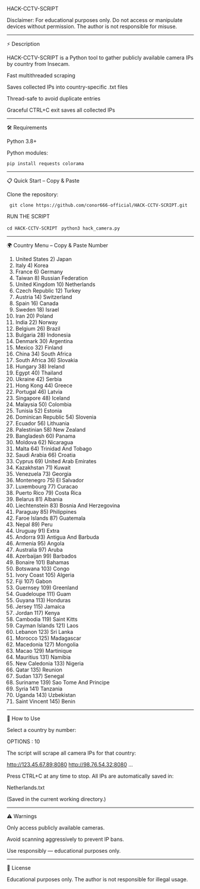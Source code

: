HACK-CCTV-SCRIPT

Disclaimer: For educational purposes only. Do not access or manipulate devices without permission. The author is not responsible for misuse.


---

⚡ Description

HACK-CCTV-SCRIPT is a Python tool to gather publicly available camera IPs by country from Insecam.

Fast multithreaded scraping

Saves collected IPs into country-specific .txt files

Thread-safe to avoid duplicate entries

Graceful CTRL+C exit saves all collected IPs



---

🛠 Requirements

Python 3.8+

Python modules:


``` pip install requests colorama ```


---

📋 Quick Start – Copy & Paste

Clone the repository:

``` git clone https://github.com/conor666-official/HACK-CCTV-SCRIPT.git```

RUN THE SCRIPT

```cd HACK-CCTV-SCRIPT ```
```python3 hack_camera.py ```


---

🌍 Country Menu – Copy & Paste Number

1) United States            2) Japan
3) Italy                    4) Korea
5) France                   6) Germany
7) Taiwan                   8) Russian Federation
9) United Kingdom           10) Netherlands
11) Czech Republic          12) Turkey
13) Austria                 14) Switzerland
15) Spain                   16) Canada
17) Sweden                  18) Israel
19) Iran                    20) Poland
21) India                   22) Norway
25) Belgium                 26) Brazil
27) Bulgaria                28) Indonesia
29) Denmark                 30) Argentina
31) Mexico                  32) Finland
33) China                   34) South Africa
35) South Africa            36) Slovakia
37) Hungary                 38) Ireland
39) Egypt                   40) Thailand
41) Ukraine                 42) Serbia
43) Hong Kong               44) Greece
45) Portugal                46) Latvia
47) Singapore               48) Iceland
49) Malaysia                50) Colombia
51) Tunisia                 52) Estonia
53) Dominican Republic      54) Slovenia
55) Ecuador                 56) Lithuania
57) Palestinian             58) New Zealand
59) Bangladesh              60) Panama
61) Moldova                 62) Nicaragua
63) Malta                   64) Trinidad And Tobago
65) Saudi Arabia            66) Croatia
67) Cyprus                  69) United Arab Emirates
70) Kazakhstan              71) Kuwait
72) Venezuela               73) Georgia
74) Montenegro              75) El Salvador
76) Luxembourg              77) Curacao
78) Puerto Rico             79) Costa Rica
80) Belarus                 81) Albania
82) Liechtenstein           83) Bosnia And Herzegovina
84) Paraguay                85) Philippines
86) Faroe Islands           87) Guatemala
88) Nepal                   89) Peru
90) Uruguay                 91) Extra
92) Andorra                 93) Antigua And Barbuda
94) Armenia                 95) Angola
96) Australia               97) Aruba
98) Azerbaijan              99) Barbados
100) Bonaire                 101) Bahamas
102) Botswana               103) Congo
104) Ivory Coast            105) Algeria
106) Fiji                   107) Gabon
108) Guernsey               109) Greenland
110) Guadeloupe             111) Guam
112) Guyana                 113) Honduras
114) Jersey                 115) Jamaica
116) Jordan                 117) Kenya
118) Cambodia               119) Saint Kitts
120) Cayman Islands         121) Laos
122) Lebanon                123) Sri Lanka
124) Morocco                125) Madagascar
126) Macedonia              127) Mongolia
128) Macao                  129) Martinique
130) Mauritius              131) Namibia
132) New Caledonia          133) Nigeria
134) Qatar                  135) Reunion
136) Sudan                  137) Senegal
138) Suriname               139) Sao Tome And Principe
140) Syria                  141) Tanzania
142) Uganda                 143) Uzbekistan
144) Saint Vincent          145) Benin


---

🏃 How to Use

Select a country by number:

OPTIONS : 10

The script will scrape all camera IPs for that country:

http://123.45.67.89:8080
http://98.76.54.32:8080
...

Press CTRL+C at any time to stop. All IPs are automatically saved in:

Netherlands.txt

(Saved in the current working directory.)


---

⚠ Warnings

Only access publicly available cameras.

Avoid scanning aggressively to prevent IP bans.

Use responsibly — educational purposes only.



---

📝 License

Educational purposes only. The author is not responsible for illegal usage.

